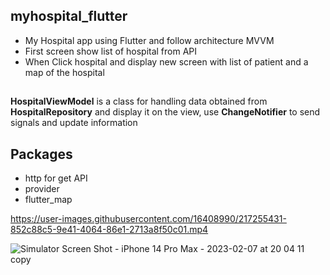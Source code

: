 ## myhospital_flutter
- My Hospital app using Flutter and follow architecture MVVM
- First screen show list of hospital from API
- When Click hospital and display new screen with list of patient and a map of the hospital

##
**HospitalViewModel** is a class for handling data obtained from **HospitalRepository** and display it on the view, use **ChangeNotifier** to send signals and update information

## Packages
- http for get API
- provider 
- flutter_map

https://user-images.githubusercontent.com/16408990/217255431-852c88c5-9e41-4064-86e1-2713a8f50c01.mp4

![Simulator Screen Shot - iPhone 14 Pro Max - 2023-02-07 at 20 04 11 copy](https://user-images.githubusercontent.com/16408990/217252804-46fe9971-4548-42ee-9be1-37df11c3de1b.jpg)

